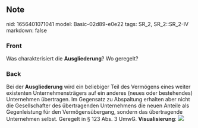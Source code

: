 ## Note
nid: 1656401071041
model: Basic-02d89-e0e22
tags: SR_2, SR_2::SR_2-IV
markdown: false

### Front
Was charakterisiert die <b>Ausgliederung</b>? Wo geregelt?

### Back
Bei der <b>Ausgliederung</b> wird ein beliebiger Teil des Vermögens
eines weiter existenten Unternehmensträgers auf ein anderes (neues
oder bestehendes) Unternehmen übertragen. Im Gegensatz zu
Abspaltung erhalten aber nicht die Gesellschafter des übertragenden
Unternehmens die neuen Anteile als Gegenleistung für den
Vermögensübergang, sondern das übertragende Unternehmen selbst.
Geregelt in § 123 Abs. 3 UmwG. <b>Visualisierung</b>: <img src= 
"paste-ec2cd4355e5448b7ff002d67244def31d9e4ce64.jpg">
